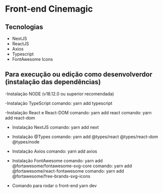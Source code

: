 # Front-end Cinemagic

## Tecnologias
- NextJS
- ReactJS
- Axios
- Typescript
- FontAwesome Icons

## Para execução ou edição como desenvolverdor (instalação das dependências)

-Instalação NODE (v18.12.0 ou superior recomendada)

-Instalação TypeScript
comando: yarn add typescript

-Instalação React e React-DOM
comando: yarn add react
comando: yarn add react-dom

- Instalação NextJS
comando: yarn add next

- Instalação @Types
comando: yarn add @types/react @types/react-dom @types/node

- Instalação Axios
comando: yarn add axios

- Instalação FontAwesome
comando: yarn add @fortawesome/fontawesome-svg-core
comando: yarn add @fortawesome/react-fontawesome
comando: yarn add @fortawesome/free-brands-svg-icons

- Comando para rodar o front-end
yarn dev
